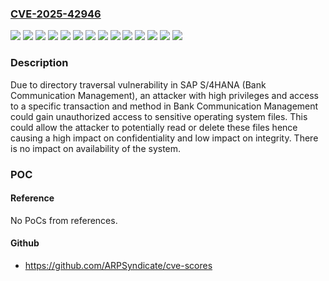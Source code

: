 ### [CVE-2025-42946](https://cve.mitre.org/cgi-bin/cvename.cgi?name=CVE-2025-42946)
![](https://img.shields.io/static/v1?label=Product&message=SAP%20S%2F4HANA%20(Bank%20Communication%20Management)&color=blue)
![](https://img.shields.io/static/v1?label=Version&message=103%20&color=brightgreen)
![](https://img.shields.io/static/v1?label=Version&message=104%20&color=brightgreen)
![](https://img.shields.io/static/v1?label=Version&message=105%20&color=brightgreen)
![](https://img.shields.io/static/v1?label=Version&message=106%20&color=brightgreen)
![](https://img.shields.io/static/v1?label=Version&message=107%20&color=brightgreen)
![](https://img.shields.io/static/v1?label=Version&message=108%20&color=brightgreen)
![](https://img.shields.io/static/v1?label=Version&message=618%20&color=brightgreen)
![](https://img.shields.io/static/v1?label=Version&message=720%20&color=brightgreen)
![](https://img.shields.io/static/v1?label=Version&message=730%20&color=brightgreen)
![](https://img.shields.io/static/v1?label=Version&message=S4CORE%20102%20&color=brightgreen)
![](https://img.shields.io/static/v1?label=Version&message=SAP_APPL%20606%20&color=brightgreen)
![](https://img.shields.io/static/v1?label=Version&message=SAP_FIN%20617%20&color=brightgreen)
![](https://img.shields.io/static/v1?label=Vulnerability&message=CWE-22%3A%20Improper%20Limitation%20of%20a%20Pathname%20to%20a%20Restricted%20Directory&color=brightgreen)

### Description

Due to directory traversal vulnerability in SAP S/4HANA (Bank Communication Management), an attacker with high privileges and access to a specific transaction and method in Bank Communication Management could gain unauthorized access to sensitive operating system files. This could allow the attacker to potentially read or delete these files hence causing a high impact on confidentiality and low impact on integrity. There is no impact on availability of the system.

### POC

#### Reference
No PoCs from references.

#### Github
- https://github.com/ARPSyndicate/cve-scores

